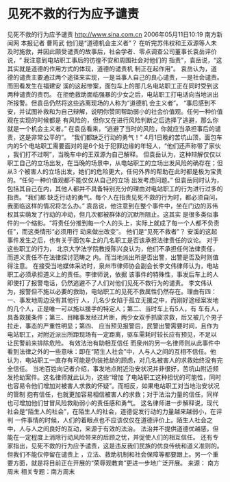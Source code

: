 # 见死不救的行为应予谴责

见死不救的行为应予谴责
http://www.sina.com.cn 2006年05月11日10:19 南方新闻网
本报记者 曹筠武
他们是“道德机会主义者”？
在听完苏伟权和王双源等人未及时施救，并因此颇受谴责的故事后，社会学者、零点调查公司董事长袁岳评价说，“ 我注意到电站职工事后的彷徨不安和周围社会对他们的
指责”，袁岳说，“这其实就是道德的作用方式的体现，道德的谴责机 制正在起作用”。
袁岳认为，道德的谴责主要通过两个途径来实现，一是当事人自己的良心谴责，一是社会谴责。而回看发生在福建安 溪的这起惨案，面包车上的那几名电站职工正在同时受到这两种谴责的责罚。
在拒绝救助面临强暴的少女之后，电站职工打电话向当地派出所报警。但袁岳仍然将这些逃离现场的人称为“道德机 会主义者”。
“事后感到不安，并试图补救和为自己辩解，说明你赞同帮助弱小的社会价值观。任何一种价值观在实现的时候都是 有风险的，但你又在进行风险判断之后选择了逃避，那么你就是一个机会主义者。”
在袁岳看来，“逃避了当时的风险，你就应当承担事后的谴责，这是非常公平的”。
“我们都缺乏行动的勇气！”
4月1日晚的苦坑山顶，面包车内的5个电站职工需要面对的是6个处于犯罪边缘的年轻人，“他们还声称带了家伙 ，我们打不过啊”，当晚车中的王双源为自己解释。
但袁岳认为，这种辩解仅仅以职工自己的立场出发，在当晚的场景中，从电站职工的立场出发风险的确存在；但从3 个被害人的立场出发，她们的危险更大，任何外界的帮助在此时都是极为宝贵的。“任何一种价值观都不能仅仅从自己的立场 出发考虑问题。”
但袁岳同时认为，包括其自己在内，其他人都并不具备特别充分的理由对电站职工的行为进行过多的指责。“我们都 缺乏行动的勇气。每个人在指责见死不救的行为时，都必须自问，我面临这样的情况将怎么办。”
袁岳说，他注意到在整个事件中，坐在门边的苏伟权其实萌发了行动的冲动，但几次都被群体的沉默所阻止。这其实 是很多类似事件的一个缩影。“将责任分推到每一个人的头上，实际上就成了每一个人都不负责任”，而这类情形“必须用行 动来做出改变”。
他们是“见死不救者”？
安溪的这起事件发生之后，也有关于面包车上的几名职工是否该承担法律责任的议论。
对于这些职工的行为，
北京大学法学院教授陈兴良认为，他们不承担任何法律责任，而道义责任不在法律探讨范畴之 内。而当地派出所是否出警，出警是否及时则值得注意。
在接受当地媒体采访时，泉州市律师协会副会长李文伟律师认为，电站职工必须承担道义上的责任。李律师说，依据 该事件的特殊性，事发后车上的人即使打了报警电话，仍然逃避不了人们对他们见死不救行为的谴责。
李文伟认为，报警但不施以必要的救助，电站职工的见死不救属性仍然存在。理由有四：一、事发地周边没有其他行 人，几名少女陷于孤立无援之中，而刚好途经案发地的几个人，正是唯一可以施以援手的特定人；第二、当时车上有5人，有 车有人，具备救援条件；第三、目睹事发经过片断，两少女双手抓窗求救，后又被几个男子拉走，事态的严重性明显；第四、 应当预见报警后，民警出警需要时间，且作为电站职工，对附近派出所距现场有一定距离，驱车需耗时较长应有预见，不足以 让民警前来排除危险。
有效法治有助相互信任
而泉州的另一名律师则从此事件中看到法律之外的一些意味：即在“陌生人社会”中，人与人之间的互相不信任。他 认为，电站职工一直存有可能是伪装抢劫的顾虑，对几名被害人的求救始终没有完全信任。
当地百姓向记者介绍，事发地点附近治安状况并非很好，苦坑山附近频发抢劫案件。这名律师就此认为，这些“增加 了电站职工这种担忧的可能性，同时也容易令他们增加对被害人求救的怀疑”。而相反，如果电站职工对当地治安状况的管制 抱有信任，也就更加容易相信被害人的求救；对于法治力量的信任，同样也可增加他们甘冒风险救助弱小的责任感和勇气。
这名律师进一步解释说，现代社会是“陌生人的社会”，在陌生人的社会，道德促发行动的力量越来越弱小，在评判 一件事情的时候，人们的着眼点也不应该仅仅在道德评价上。陌生人社会之中，人与人之间良好的互动，来源于有效的法治。 法治并不提供道德优越感，但能在一定程度上消除行动风险带来的后顾之忧，并促使人们的相互信任。
还有专家指出，见死不救的行为应予谴责，这是违反我们民族的优良传统和道义准则的。但我们不能仅停留在谴责上 ，立法、救助机制和社会保障等都要跟上。另一个重要方面，就是将目前正在开展的“荣辱观教育”更进一步地广泛开展。 来源：
南方周末
相关专题：南方周末 


